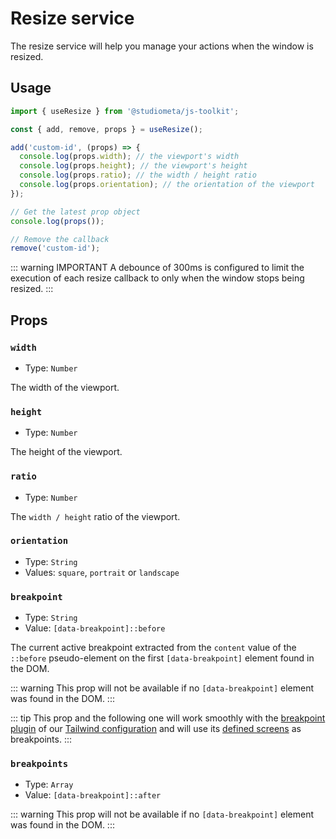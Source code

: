 # Resize service

The resize service will help you manage your actions when the window is resized.

## Usage

```js
import { useResize } from '@studiometa/js-toolkit';

const { add, remove, props } = useResize();

add('custom-id', (props) => {
  console.log(props.width); // the viewport's width
  console.log(props.height); // the viewport's height
  console.log(props.ratio); // the width / height ratio
  console.log(props.orientation); // the orientation of the viewport
});

// Get the latest prop object
console.log(props());

// Remove the callback
remove('custom-id');
```

::: warning IMPORTANT
A debounce of 300ms is configured to limit the execution of each resize callback to only when the window stops being resized.
:::

## Props

### `width`

- Type: `Number`

The width of the viewport.

### `height`

- Type: `Number`

The height of the viewport.

### `ratio`

- Type: `Number`

The `width / height` ratio of the viewport.

### `orientation`

- Type: `String`
- Values: `square`, `portrait` or `landscape`

### `breakpoint`

- Type: `String`
- Value: `[data-breakpoint]::before`

The current active breakpoint extracted from the `content` value of the `::before` pseudo-element on the first `[data-breakpoint]` element found in the DOM.

::: warning
This prop will not be available if no `[data-breakpoint]` element was found in the DOM.
:::

::: tip
This prop and the following one will work smoothly with the [breakpoint plugin](https://tailwind-config.meta.fr/plugins/breakpoint.html) of our [Tailwind configuration](https://tailwind-config.meta.fr/) and will use its [defined screens](https://tailwind-config.meta.fr/configuration/#screens) as breakpoints.
:::

### `breakpoints`

- Type: `Array`
- Value: `[data-breakpoint]::after`

::: warning
This prop will not be available if no `[data-breakpoint]` element was found in the DOM.
:::
